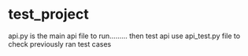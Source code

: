 # test_project
api.py is the main api file to run.........
then test api use api_test.py file to check previously ran test cases
